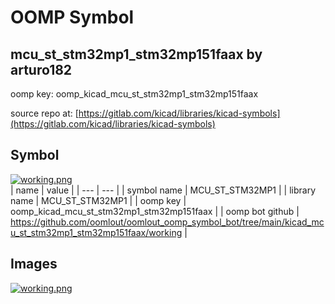 # OOMP Symbol  
## mcu_st_stm32mp1_stm32mp151faax  by arturo182  
  
oomp key: oomp_kicad_mcu_st_stm32mp1_stm32mp151faax  
  
source repo at: [https://gitlab.com/kicad/libraries/kicad-symbols](https://gitlab.com/kicad/libraries/kicad-symbols)  
## Symbol  
  
[![working.png](working_600.png)](working.png)  
| name | value | 
| --- | --- | 
| symbol name | MCU_ST_STM32MP1 | 
| library name | MCU_ST_STM32MP1 | 
| oomp key | oomp_kicad_mcu_st_stm32mp1_stm32mp151faax | 
| oomp bot github | https://github.com/oomlout/oomlout_oomp_symbol_bot/tree/main/kicad_mcu_st_stm32mp1_stm32mp151faax/working | 
## Images  
  
[![working.png](working_140.png)](working.png)  

